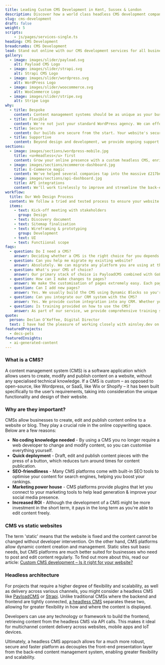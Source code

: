 ```yaml
---
title: Leading Custom CMS Development in Kent, Sussex & London
description: Discover how a world class headless CMS development company can provide you with fast, scalable bespoke CMS solutions.
slug: cms-development
draft: false
weight: 5
scripts:
    - js/pages/services-single.ts
heading: CMS Development
breadcrumbs: CMS Development
lead: Stand out online with our CMS development services for all businesses, from startups to SMEs to large enterprises. Create rich media and content pieces effortlessly, without the need for any coding skills.
gallery:
  - image: images/slider/payload.svg
    alt: Payload CMS Logo
  - image: images/slider/strapi.svg
    alt: Strapi CMS Logo
  - image: images/slider/wordpress.svg
    alt: WordPress Logo
  - image: images/slider/woocommerce.svg
    alt: WooCommerce Logo
  - image: images/slider/stripe.svg
    alt: Stripe Logo
why:
  - title: Bespoke
    content: Content management systems should be as unique as your business. We build platforms that are completely tailored towards your specific needs.
  - title: Flexible
    content: We're not just your standard WordPress agency. We can effortlessly integrate with any CMS platform you prefer.
  - title: Secure
    content: Our builds are secure from the start. Your website's security is non-negotiable to us, so no more hacks or database recoveries.
  - title: Supportive
    content: Beyond design and development, we provide ongoing support for our clients every step of the way, from conception to launch day and beyond.
sections:
  - image: images/sections/wordpress-mobile.jpg
    title: <u>Headless</u> first
    content: Grow your online presence with a custom headless CMS, enriched with all the features you need to build and manage dynamic and modern digital experiences. Our headless-first approach ensures that the front-end is always decoupled, resulting in an extremely quick and highly secure platform.
  - image: images/sections/ecommerce-dashboard.jpg
    title: E-Commerce magic
    content: We've helped several companies tap into the massive £217bn that's spent online each year, by developing innovative and bespoke e-commerce platforms suited to their unique needs. We develop online stores that are ready to grow as your business does.
  - image: images/sections/api-dashboard.jpg
    title: API integrations
    content: We’ll work tirelessly to improve and streamline the back-end setup of your website. Because all of our CMS builds are designed around your specific businesses needs, we're able to integrate any API or platform you're using.
workflow:
  title: Our Web Design Process
  content: We follow a tried and tested process to ensure your website is delivered on time and on budget. Our process includes the following.
  items:
    - text: Kick-off meeting with stakeholders
      group: Design
    - text: Discovery document
    - text: Sitemap finalisation
    - text: Wireframing & prototyping
      group: Development
    - text: UI
    - text: Functiional scope
faqs:
  - question: Do I need a CMS?
    answer: Deciding whether a CMS is the right choice for you depends on various factors. For many small businesses that are just getting started, sometimes a static site is enough. However, if you envisage adding content as your business expands, a CMS is certainly a good choice to grow your online presence.
  - question: Can you help me migrate my existing website?
    answer: Absolutely. We can migrate any platform you are using at the moment to your new CMS.
  - question: What's your CMS of choice?
    answer: Our primary stack of choice is PayloadCMS combined with GoLang. Payload is a versatile platform that allows for a vast array of customisation including custom fields, relationships, lifecycle hooks and components, to name a few. GoLang provides unmatched performance in scalability for web applications. With this stack, we ensure that your CMS build is optimised for speed, security and future growth.
  - question: How can I make changes to pages?
    answer: We make the customisation of pages extremely easy. Each page is tailored to the design, granting you the freedom to edit every aspect of your website content without worrying about altering the layout. Whether you need to update text, images or any other elements, you're able to do so with ease and without navigating a unnecessarily complex dashboard.
  - question: Can I add new pages?
    answer: Yes. We usually build the CMS using Dynamic Blocks so you're able to add in pages yourself without developer intervention. Each block can represent various elements such as text, contact forms or marketing sections, offering you flexibility to expand your website as you see fit.
  - question: Can you integrate our CRM system with the CMS?
    answer: Yes. We provide custom integration into any CRM. Whether you're using SalesForce, HubSpot or anything else, we can ensure the data synchronisation between your CMS & CRM is reliable and efficient.
  - question: Is training provided on how to use the CMS?
    answer: As part of our service, we provide comprehensive training sessions to familiarise you with the CMS. These sessions are tailored to your specific needs and conducted at the end of the build process. Additionally, we create custom videos to walk you through your new platform, ready for you to refer to as and when you wish.
quote:
  person: Declan O’Keffee, Digital Director
  text: I have had the pleasure of working closely with ainsley.dev on the development of my new website. They have such a huge array of skills, not just in web development but across business and e-commerce as a whole. They helped us create a beautiful and modern website, and gave us ideas and initiatives for the future. It was a pleasure working with them.
featuredProjects:
  - decs-pets
featuredInsights:
  - ai-generated-content
---
```


### What is a CMS?

A content management system (CMS) is a software application which allows users to create, modify and publish content on
a website, without any specialised technical knowledge. If a CMS is custom – as opposed to open-source, like Wordpress,
or SaaS, like Wix or Shopify – it has been built specifically to the user’s requirements, taking into consideration the
unique functionality and design of their website.

### Why are they important?

CMSs allow businesses to create, edit and publish content online to a website or blog. They play a crucial role in the
online copywriting space. Below are a few reasons:

* **No coding knowledge needed** - By using a CMS you no longer require a web developer to change and modify content, so
  you can customise everything yourself.
* **Quick deployment** - Draft, edit and publish content pieces with the press of a button, which reduces turn around
  times for content publication.
* **SEO-friendliness** - Many CMS platforms come with built-in SEO tools to optimise your content for search engines,
  helping you boost your rankings.
* **Marketing power house** - CMS platforms provide plugins that let you connect to your marketing tools to help lead
  generation & improve your social media presence.
* **Increased ROI** - Although the development of a CMS might be more investment in the short term, it pays in the long
  term as you're able to edit content freely.

### CMS vs static websites

The term 'static' means that the website is fixed and the content cannot be changed without developer intervention. On
the other hand, CMS platforms allow dynamic content creation and management. Static sites suit basic needs, but CMS
platforms are much better suited for businesses who need to post and edit content regularly. To find out more about
this, read our
article: [Custom CMS development – Is it right for your website?](https://ainsley.dev/insights/custom-cms-development/)

### Headless architecture

For projects that require a higher degree of flexibility and scalability, as well as delivery across various channels,
you might consider a headless CMS like [PayloadCMS](https://payloadcms.com/) or [Strapi](https://strapi.io/). Unlike
traditional CMSs where the backend and frontend are tightly
connected, [a headless CMS](https://www.storyblok.com/tp/headless-cms-explained) separates these two, allowing for
greater
flexibility in how and where the content is displayed.

Developers can use any technology or framework to build the frontend, retrieving content from the headless CMS via API
calls. This makes it ideal for multichannel content delivery across websites, mobile apps and IoT devices.

Ultimately, a headless CMS approach allows for a much more robust, secure and faster platform as decouples the front-end
presentation layer from the back-end content management system, enabling greater flexibility and scalability.
